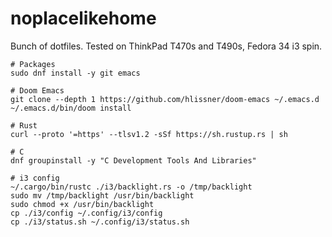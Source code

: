 # noplacelikehome

Bunch of dotfiles. Tested on ThinkPad T470s and T490s, Fedora 34 i3 spin.

``` shell
# Packages
sudo dnf install -y git emacs

# Doom Emacs
git clone --depth 1 https://github.com/hlissner/doom-emacs ~/.emacs.d
~/.emacs.d/bin/doom install

# Rust
curl --proto '=https' --tlsv1.2 -sSf https://sh.rustup.rs | sh

# C
dnf groupinstall -y "C Development Tools And Libraries"

# i3 config
~/.cargo/bin/rustc ./i3/backlight.rs -o /tmp/backlight
sudo mv /tmp/backlight /usr/bin/backlight
sudo chmod +x /usr/bin/backlight
cp ./i3/config ~/.config/i3/config
cp ./i3/status.sh ~/.config/i3/status.sh
```
